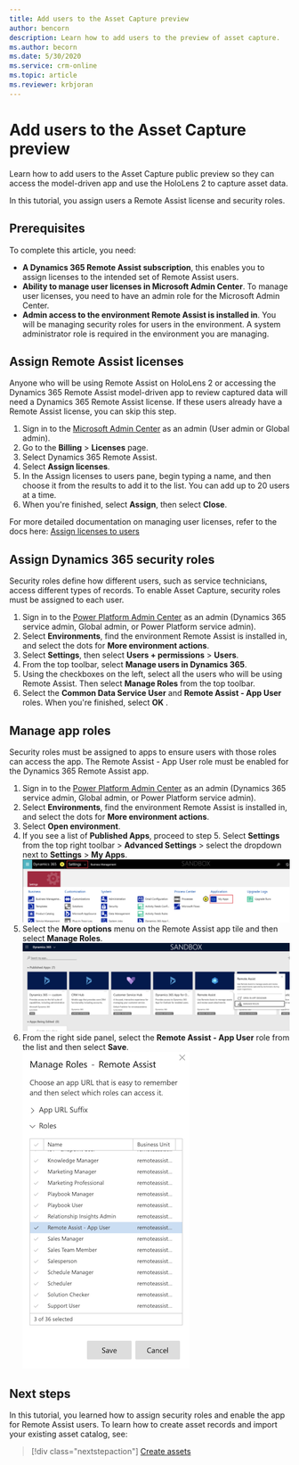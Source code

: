 ```yaml
---
title: Add users to the Asset Capture preview
author: bencorn
description: Learn how to add users to the preview of asset capture.
ms.author: becorn
ms.date: 5/30/2020
ms.service: crm-online
ms.topic: article
ms.reviewer: krbjoran
---
```

# Add users to the Asset Capture preview

Learn how to add users to the Asset Capture public preview so they can access the model-driven app and use the HoloLens 2 to capture asset data.

In this tutorial, you assign users a Remote Assist license and security roles.

## Prerequisites

To complete this article, you need:

- **A Dynamics 365 Remote Assist subscription**, this enables you to assign licenses to the intended set of Remote Assist users.
- **Ability to manage user licenses in Microsoft Admin Center**. To manage user licenses, you need to have an admin role for the Microsoft Admin Center.
- **Admin access to the environment Remote Assist is installed in**. You will be managing security roles for users in the environment. A system administrator role is required in the environment you are managing.

## Assign Remote Assist licenses

Anyone who will be using Remote Assist on HoloLens 2 or accessing the Dynamics 365 Remote Assist model-driven app to review captured data will need a Dynamics 365 Remote Assist license. If these users already have a Remote Assist license, you can skip this step.

1. Sign in to the [Microsoft Admin Center](https://admin.microsoft.com) as an admin (User admin or Global admin).
2. Go to the **Billing** > **Licenses** page.
3. Select Dynamics 365 Remote Assist.
4. Select **Assign licenses**.
5. In the Assign licenses to users pane, begin typing a name, and then choose it from the results to add it to the list. You can add up to 20 users at a time.
6. When you're finished, select **Assign**, then select **Close**.

For more detailed documentation on managing user licenses, refer to the docs here: [Assign licenses to users](https://docs.microsoft.com/microsoft-365/admin/manage/assign-licenses-to-users?view=o365-worldwide)

## Assign Dynamics 365 security roles

Security roles define how different users, such as service technicians, access different types of records. To enable Asset Capture, security roles must be assigned to each user.

1. Sign in to the [Power Platform Admin Center](https://admin.powerplatform.com) as an admin (Dynamics 365 service admin, Global admin, or Power Platform service admin).
2. Select **Environments**, find the environment Remote Assist is installed in, and select the dots for **More environment actions**.
3. Select **Settings**, then select **Users + permissions** > **Users**.
4. From the top toolbar, select **Manage users in Dynamics 365**.
5. Using the checkboxes on the left, select all the users who will be using Remote Assist. Then select **Manage Roles** from the top toolbar.
6. Select the **Common Data Service User** and **Remote Assist - App User** roles. When you're finished, select **OK** .

## Manage app roles

Security roles must be assigned to apps to ensure users with those roles can access the app. The Remote Assist - App User role must be enabled for the Dynamics 365 Remote Assist app.

1. Sign in to the [Power Platform Admin Center](https://admin.powerplatform.com) as an admin (Dynamics 365 service admin, Global admin, or Power Platform service admin).
2. Select **Environments**, find the environment Remote Assist is installed in, and select the dots for **More environment actions**.
3. Select **Open environment**.
4. If you see a list of **Published Apps**, proceed to step 5. Select **Settings** from the top right toolbar > **Advanced Settings** > select the dropdown next to **Settings** > **My Apps**.
![Screenshot of Dynamics 365 environment.](./media/06.24-d365-settings-my-apps.png "Dynamics 365")
5. Select the **More options** menu on the Remote Assist app tile and then select **Manage Roles**.
![Screenshot of Dynamics 365 manage roles for app menu.](./media/06.25-d365-settings-manage-roles.png "Dynamics 365")
6. From the right side panel, select the **Remote Assist - App User** role from the list and then select **Save**.
![Screenshot of Dynamics 365 assigning app role.](./media/06.26-d365-settings-manage-roles-set.png "Dynamics 365")

## Next steps

In this tutorial, you learned how to assign security roles and enable the app for Remote Assist users. To learn how to create asset records and import your existing asset catalog, see:

> [!div class="nextstepaction"]
> [Create assets](./asset-capture-create-asset.md)
